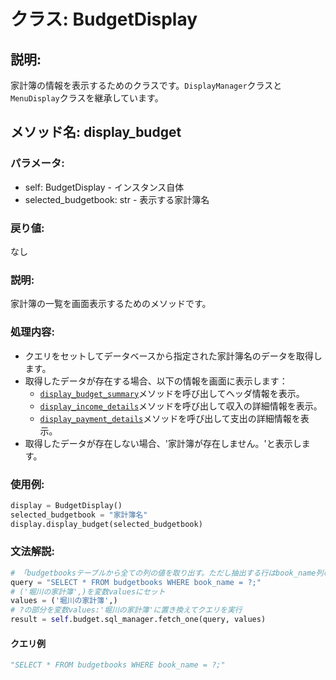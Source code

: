 # クラス: BudgetDisplay

## 説明:
家計簿の情報を表示するためのクラスです。`DisplayManager`クラスと`MenuDisplay`クラスを継承しています。

## メソッド名: display_budget

### パラメータ:
- self: BudgetDisplay - インスタンス自体
- selected_budgetbook: str - 表示する家計簿名

### 戻り値:
なし

### 説明:
家計簿の一覧を画面表示するためのメソッドです。

### 処理内容:
- クエリをセットしてデータベースから指定された家計簿名のデータを取得します。
- 取得したデータが存在する場合、以下の情報を画面に表示します：
  - [`display_budget_summary`](../../../cli/budgetdisplay.py/BudgetDisplayクラス/display_budget_summary.html)メソッドを呼び出してヘッダ情報を表示。
  - [`display_income_details`](../../../cli/budgetdisplay.py/BudgetDisplayクラス/display_income_details.html)メソッドを呼び出して収入の詳細情報を表示。
  - [`display_payment_details`](../../../cli/budgetdisplay.py/BudgetDisplayクラス/display_payment_details.html)メソッドを呼び出して支出の詳細情報を表示。
- 取得したデータが存在しない場合、'家計簿が存在しません。'と表示します。

### 使用例:

```python
display = BudgetDisplay()
selected_budgetbook = "家計簿名"
display.display_budget(selected_budgetbook)
```

### 文法解説:

```python
# 「budgetbooksテーブルから全ての列の値を取り出す。ただし抽出する行はbook_name列の値が?の行に絞り込む」という意味のクエリを作成する
query = "SELECT * FROM budgetbooks WHERE book_name = ?;"
# ('堀川の家計簿',)を変数valuesにセット
values = ('堀川の家計簿',)
# ?の部分を変数values:'堀川の家計簿'に置き換えてクエリを実行
result = self.budget.sql_manager.fetch_one(query, values)
```

#### クエリ例

```python
"SELECT * FROM budgetbooks WHERE book_name = ?;"
```
